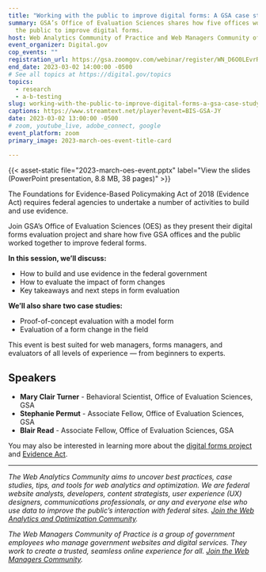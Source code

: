 ```yaml
---
title: "Working with the public to improve digital forms: A GSA case study"
summary: GSA’s Office of Evaluation Sciences shares how five offices worked with
  the public to improve digital forms.
host: Web Analytics Community of Practice and Web Managers Community of Practice
event_organizer: Digital.gov
cop_events: ""
registration_url: https://gsa.zoomgov.com/webinar/register/WN_D6O0LEvrR3qPRJ0k_cDgbA
end_date: 2023-03-02 14:00:00 -0500
# See all topics at https://digital.gov/topics
topics:
  - research
  - a-b-testing
slug: working-with-the-public-to-improve-digital-forms-a-gsa-case-study
captions: https://www.streamtext.net/player?event=BIS-GSA-JY
date: 2023-03-02 13:00:00 -0500
# zoom, youtube_live, adobe_connect, google
event_platform: zoom
primary_image: 2023-march-oes-event-title-card

---
```


{{< asset-static file="2023-march-oes-event.pptx" label="View the slides (PowerPoint presentation, 8.8 MB, 38 pages)" >}}

The Foundations for Evidence-Based Policymaking Act of 2018 (Evidence Act) requires federal agencies to undertake a number of activities to build and use evidence. 

Join GSA’s Office of Evaluation Sciences (OES) as they present their digital forms evaluation project and share how five GSA offices and the public worked together to improve federal forms.

**In this session, we’ll discuss:**

* How to build and use evidence in the federal government
* How to evaluate the impact of form changes
* Key takeaways and next steps in form evaluation

**We’ll also share two case studies:**

* Proof-of-concept evaluation with a model form
* Evaluation of a form change in the field

This event is best suited for web managers, forms managers, and evaluators of all levels of experience — from beginners to experts.

## Speakers

* **Mary Clair Turner** - Behavioral Scientist, Office of Evaluation Sciences, GSA
* **Stephanie Permut** - Associate Fellow, Office of Evaluation Sciences, GSA
* **Blair Read** - Associate Fellow, Office of Evaluation Sciences, GSA

You may also be interested in learning more about the [digital forms project](https://oes.gsa.gov/projects/digital-forms/) and [Evidence Act](https://oes.gsa.gov/toolkits/).

- - -

*The Web Analytics Community aims to uncover best practices, case studies, tips, and tools for web analytics and optimization. We are federal website analysts, developers, content strategists, user experience (UX) designers, communications professionals, or any and everyone else who use data to improve the public’s interaction with federal sites. [Join the Web Analytics and Optimization Community](https://digital.gov/communities/web-analytics-and-optimization/).*

*The Web Managers Community of Practice is a group of government employees who manage government websites and digital services. They work to create a trusted, seamless online experience for all. [Join the Web Managers Community](https://digital.gov/communities/web-content-managers/).*
